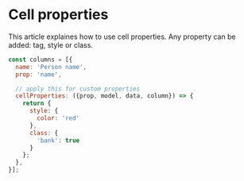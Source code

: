 # Cell properties

This article explaines how to use cell properties. Any property can be added: tag, style or class.


```js
const columns = [{
  name: 'Person name',
  prop: 'name',

  // apply this for custom properties
  cellProperties: ({prop, model, data, column}) => {
    return {
      style: {
        color: 'red'
      },
      class: {
        'bank': true
      }
    };
  },
}];
```
